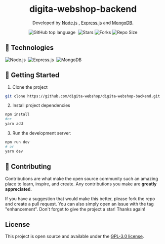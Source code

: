 <div id='top' align="center">

# digita-webshop-backend

Developed by [Node.js](https://nodejs.org/) , [Express.js](https://expressjs.com/) and [MongoDB](https://mongodb.com/).

![GitHub top language](https://img.shields.io/github/languages/top/digita-webshop/digita-webshop-backend)&nbsp;
![Stars](https://img.shields.io/github/stars/digita-webshop/digita-webshop-backend) ![Forks](https://img.shields.io/github/forks/digita-webshop/digita-webshop-backend) ![Repo Size](https://img.shields.io/github/repo-size/digita-webshop/digita-webshop-backend)

</div>

## 🔧 Technologies
![Node.js](https://img.shields.io/badge/-Node.js-020f26?style=for-the-badge&logo=node.js)&nbsp;
![Express.js](https://img.shields.io/badge/-Express.js-020f26?style=for-the-badge&logo=express)&nbsp;
![MongoDB](https://img.shields.io/badge/-MongoDB-020f26?style=for-the-badge&logo=mongoDB)&nbsp;


## 🚀 Getting Started

1. Clone the project
  ```bash
  git clone https://github.com/digita-webshop/digita-webshop-backend.git
  ```
2. Install project dependencies
  ```bash
  npm install
  #or
  yarn add
  ```
 
3. Run the development server:

  ```bash
  npm run dev
  # or
  yarn dev
  ```
  
## 🤝 Contributing

Contributions are what make the open source community such an amazing place to learn, inspire, and create. Any contributions you make are **greatly appreciated**.

If you have a suggestion that would make this better, please fork the repo and create a pull request. You can also simply open an issue with the tag "enhancement".
Don't forget to give the project a star! Thanks again!

## License

This project is open source and available under the [GPL-3.0 license](https://github.com/digita-webshop/digita-webshop-backend/blob/main/LICENSE).